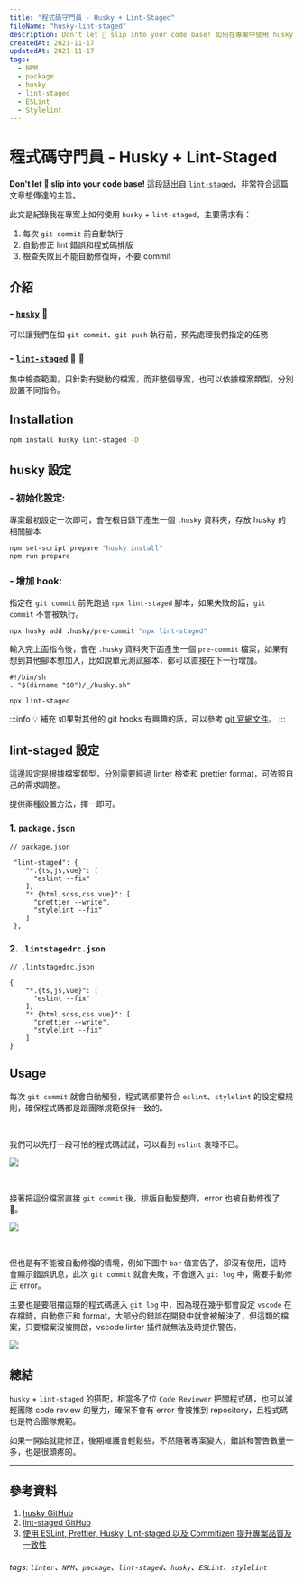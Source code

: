 ```yaml
---
title: "程式碼守門員 - Husky + Lint-Staged"
fileName: "husky-lint-staged"
description: Don't let 💩 slip into your code base! 如何在專案中使用 husky 和 lint-staged，在提交 commit 前就找出錯誤！
createdAt: 2021-11-17
updatedAt: 2021-11-17
tags:
  - NPM
  - package
  - husky
  - lint-staged
  - ESLint
  - Stylelint
---
```


# 程式碼守門員 - Husky + Lint-Staged

**Don't let 💩 slip into your code base!** 這段話出自 [`lint-staged`](https://www.npmjs.com/package/lint-staged)，非常符合這篇文章想傳達的主旨。

此文是紀錄我在專案上如何使用 `husky` + `lint-staged`，主要需求有：

1. 每次 `git commit` 前自動執行
2. 自動修正 lint 錯誤和程式碼排版
3. 檢查失敗且不能自動修復時，不要 commit

## 介紹

### - [`husky`](https://www.npmjs.com/package/husky) :dog:

可以讓我們在如 `git commit`、`git push` 執行前，預先處理我們指定的任務

### - [`lint-staged`](https://www.npmjs.com/package/lint-staged) :no_entry_sign: :poop:

集中檢查範圍，只針對有變動的檔案，而非整個專案，也可以依據檔案類型，分別設置不同指令。

## Installation

```bash
npm install husky lint-staged -D
```

## husky 設定

### - 初始化設定:

專案最初設定一次即可，會在根目錄下產生一個 `.husky` 資料夾，存放 husky 的相關腳本

```bash
npm set-script prepare "husky install"
npm run prepare
```

### - 增加 hook:

指定在 `git commit` 前先跑過 `npx lint-staged` 腳本，如果失敗的話，`git commit` 不會被執行。

```bash
npx husky add .husky/pre-commit "npx lint-staged"
```

輸入完上面指令後，會在 `.husky` 資料夾下面產生一個 `pre-commit` 檔案，如果有想到其他腳本想加入，比如說單元測試腳本，都可以直接在下一行增加。

```bash=
#!/bin/sh
. "$(dirname "$0")/_/husky.sh"

npx lint-staged
```

:::info
:bulb: 補充
如果對其他的 git hooks 有興趣的話，可以參考 [git 官網文件](https://git-scm.com/docs/githooks#_hooks)。
:::

## lint-staged 設定

這邊設定是根據檔案類型，分別需要經過 linter 檢查和 prettier format，可依照自己的需求調整。

提供兩種設置方法，擇一即可。

### 1. `package.json`

```json=
// package.json

 "lint-staged": {
    "*.{ts,js,vue}": [
      "eslint --fix"
    ],
    "*.{html,scss,css,vue}": [
      "prettier --write",
      "stylelint --fix"
    ]
 },
```

### 2. `.lintstagedrc.json`

```json=
// .lintstagedrc.json

{
    "*.{ts,js,vue}": [
      "eslint --fix"
    ],
    "*.{html,scss,css,vue}": [
      "prettier --write",
      "stylelint --fix"
    ]
}
```

## Usage

每次 `git commit` 就會自動觸發，程式碼都要符合 `eslint`、`stylelint` 的設定檔規則，確保程式碼都是跟團隊規範保持一致的。

<br/>

我們可以先打一段可怕的程式碼試試，可以看到 `eslint` 哀嚎不已。

![](https://i.imgur.com/vQgu8v3.png)

<br/>

接著把這份檔案直接 `git commit` 後，排版自動變整齊，error 也被自動修復了 :tada:。

![](https://i.imgur.com/LwLf8br.png)

<br/>

但也是有不能被自動修復的情境，例如下圖中 `bar` 值宣告了，卻沒有使用，這時會顯示錯誤訊息，此次 `git commit` 就會失敗，不會進入 `git log` 中，需要手動修正 error。

主要也是要阻擋這類的程式碼進入 `git log` 中，因為現在幾乎都會設定 `vscode` 在存檔時，自動修正和 format，大部分的錯誤在開發中就會被解決了，但這類的檔案，只要檔案沒被開啟，vscode linter 插件就無法及時提供警告。

![](https://i.imgur.com/qml0GDx.png)

## 總結

`husky` + `lint-staged` 的搭配，相當多了位 `Code Reviewer` 把關程式碼，也可以減輕團隊 code review 的壓力，確保不會有 error 會被推到 repository，且程式碼也是符合團隊規範。

如果一開始就能修正，後期維護會輕鬆些，不然隨著專案變大，錯誤和警告數量一多，也是很頭疼的。

---

## 參考資料

1. [husky GitHub](https://github.com/typicode/husky)
2. [lint-staged GitHub](https://github.com/okonet/lint-staged)
3. [使用 ESLint, Prettier, Husky, Lint-staged 以及 Commitizen 提升專案品質及一致性](https://medium.com/@danielhu95/set-up-eslint-pipeline-zh-tw-990d7d9eb68e)

###### tags: `linter`、`NPM`、`package`、`lint-staged`、`husky`、`ESLint`、`stylelint`
